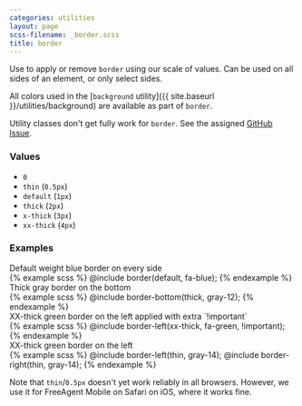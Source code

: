 ```yaml
---
categories: utilities
layout: page
scss-filename: _border.scss
title: border
---
```

Use to apply or remove `border` using our scale of values. Can be used on all sides of an element, or only select sides.

All colors used in the [`background` utility]({{ site.baseurl }}/utilities/background) are available as part of `border`.

Utility classes don't get fully work for `border`. See the assigned [GitHub Issue](https://github.com/fac/fa-css-utilities/issues/25).

### Values
* `0`
* `thin` (`0.5px`)
* `default` (`1px`)
* `thick` (`2px`)
* `x-thick` (`3px`)
* `xx-thick` (`4px`)

### Examples
<div class="DocsExample DocsExample--renderHidden">
  <div class="DocsExample-preview DocsExample-preview--border DocsExample-preview--border1">
    <div class="DocsExample-preview-child">
      Default weight blue border on every side
    </div>
  </div>
{% example scss %}
@include border(default, fa-blue);
{% endexample %}
</div>

<div class="DocsExample DocsExample--renderHidden">
  <div class="DocsExample-preview DocsExample-preview--border DocsExample-preview--border2">
    <div class="DocsExample-preview-child">
      Thick gray border on the bottom
    </div>
  </div>
{% example scss %}
@include border-bottom(thick, gray-12);
{% endexample %}
</div>

<div class="DocsExample DocsExample--renderHidden">
  <div class="DocsExample-preview DocsExample-preview--border DocsExample-preview--border3">
    <div class="DocsExample-preview-child">
      XX-thick green border on the left applied with extra `!important`
    </div>
  </div>
{% example scss %}
@include border-left(xx-thick, fa-green, !important);
{% endexample %}
</div>

<div class="DocsExample DocsExample--renderHidden">
  <div class="DocsExample-preview DocsExample-preview--border DocsExample-preview--border4">
    <div class="DocsExample-preview-child">
      XX-thick green border on the left
    </div>
  </div>
{% example scss %}
@include border-left(thin, gray-14);
@include border-right(thin, gray-14);
{% endexample %}
</div>

Note that `thin`/`0.5px` doesn't yet work reliably in all browsers. However, we use it for FreeAgent Mobile on Safari on iOS, where it works fine.  
